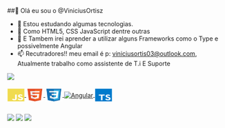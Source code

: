   ##👋 Olá eu sou o @ViniciusOrtisz
  
- 👀 Estou estudando algumas tecnologias.
- 🌱 Como HTML5, CSS JavaScript dentre outras
- 💞️ E Tambem irei aprender a utilizar alguns Frameworks como o Type e possivelmente Angular
- 📫 Recutradores!! meu email é p: viniciusortis03@outlook.com, Atualmente trabalho como assistente de T.i E Suporte


<div align="left">
  <a href="https://github.com/ViniciusOrtisz">
  <img height="180em" src="https://github-readme-stats.vercel.app/api?username=ViniciusOrtisz&show_icons=true&theme=dracula&include_all_commits=true&count_private=true"/>
</div>
  
  </div>
<div style="display: inline_block"><br>
  <img align="center" alt="Js" height="30" width="40" src="https://raw.githubusercontent.com/devicons/devicon/master/icons/javascript/javascript-plain.svg">
  <img align="center" alt="HTML" height="30" width="40" src="https://raw.githubusercontent.com/devicons/devicon/master/icons/html5/html5-original.svg">
  <img align="center" alt="CSS" height="30" width="40" src="https://raw.githubusercontent.com/devicons/devicon/master/icons/css3/css3-original.svg">
  <img align="center" alt="Angular" height="30" width="40" src="https://cdn.jsdelivr.net/gh/devicons/devicon/icons/angularjs/angularjs-original.svg" />
  <img align="center" alt="Ts" height="30" width="40" src="https://raw.githubusercontent.com/devicons/devicon/master/icons/typescript/typescript-plain.svg">
 
 
</div>
  
  ##
 
<div> 
  <a href="https://instagram.com/weidmannvinicius" target="_blank"><img src="https://img.shields.io/badge/-Instagram-%23E4405F?style=for-the-badge&logo=instagram&logoColor=white" target="_blank"></a>
  <a href = "mailto:viniciusortis03@outlook.com"><img src="https://img.shields.io/badge/Microsoft_Outlook-0078D4?style=for-the-badge&logo=microsoft-outlook&logoColor=white" target="_blank"></a>
  <a href="https://www.linkedin.com/in/vinicius-ortis-71a908174a" target="_blank"><img src="https://img.shields.io/badge/-LinkedIn-%230077B5?style=for-the-badge&logo=linkedin&logoColor=white" target="_blank"></a> 
  </div>
<!---
ViniciusOrtisz/ViniciusOrtisz is a ✨ special ✨ repository because its `README.md` (this file) appears on your GitHub profile.
You can click the Preview link to take a look at your changes.
--->
